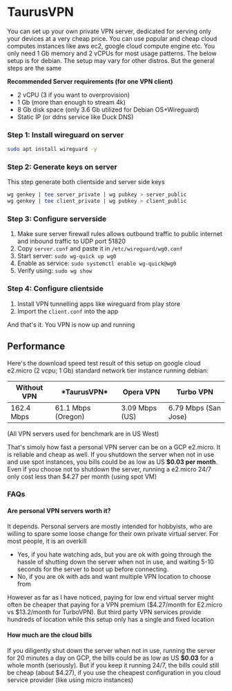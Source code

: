 # TaurusVPN
You can set up your own private VPN server, dedicated for serving only your devices at a very cheap price. You can use popular and cheap cloud computes instances like aws ec2, google cloud compute engine etc. You only need 1 Gb memory and 2 vCPUs for most usage patterns. The below setup is for debian. The setup may vary for other distros. But the general steps are the same

**Recommended Server requirements (for one VPN client)**
- 2 vCPU (3 if you want to overprovision)
- 1 Gb (more than enough to stream 4k)
- 8 Gb disk space (only 3.6 Gb utilized for Debian OS+Wireguard)
- Static IP (or ddns service like Duck DNS)

### Step 1: Install wireguard on server
```sh
sudo apt install wireguard -y
```

### Step 2: Generate keys on server
This step generate both clientside and server side keys
```sh
wg genkey | tee server_private | wg pubkey > server_public
wg genkey | tee client_private | wg pubkey > client_public
```

### Step 3: Configure serverside
1. Make sure server firewall rules allows outbound traffic to public internet and inbound traffic to UDP port 51820
1. Copy `server.conf` and paste it in `/etc/wireguard/wg0.conf`
2. Start server: `sudo wg-quick up wg0`
3. Enable as service: `sudo systemctl enable wg-quick@wg0`
4. Verify using: `sudo wg show`

### Step 4: Configure clientside
1. Install VPN tunnelling apps like wireguard from play store
2. Import the `client.conf` into the app

And that's it. You VPN is now up and running

## Performance

Here's the download speed test result of this setup on google cloud e2.micro (2 vcpu; 1 Gb) standard network tier instance running debian:

| Without VPN | \*TaurusVPN\* | Opera VPN | Turbo VPN  |
|-------------|---------------|-----------|------------|
| 162.4 Mbps  | 61.1 Mbps (Oregon)   | 3.09 Mbps (US) | 6.79 Mbps (San Jose) |

(All VPN servers used for benchmark are in US West)

That's simoly how fast a personal VPN server can be on a GCP e2.micro. It is reliable and cheap as well. If you shutdown the server when not in use and use spot instances, you bills could be as low as US **$0.03 per month**. Even if you choose not to shutdown the server, running a e2.micro 24/7 only cost less than $4.27 per month (using spot VM)

### FAQs

#### Are personal VPN servers worth it?
It depends. Personal servers are mostly intended for hobbyists, who are willing to spare some loose change for their own private virtual server. For most people, it is an overkill

- Yes, if you hate watching ads, but you are ok with going through the hassle of shutting down the server when not in use, and waiting 5-10 seconds for the server to boot up before connecting.
- No, if you are ok with ads and want multiple VPN location to choose from

However as far as I have noticed, paying for low end virtual server might often be cheaper that paying for a VPN premium ($4.27/month for E2.micro vs $13.2/month for TurboVPN). But third party VPN services provide hundreds of location while this setup only has a single and fixed location

#### How much are the cloud bills
If you diligently shut down the server when not in use, running the server for 20 minutes a day on GCP, the bills could be as low as US **$0.03** for a whole month (seriously). But if you keep it running 24/7, the bills could still be cheap (about $4.27), if you use the cheapest configuration in you cloud service provider (like using micro instances)
